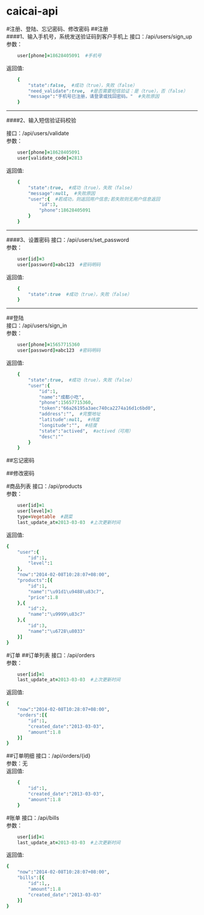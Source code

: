 caicai-api
==========
#注册、登陆、忘记密码、修改密码
##注册  
####1、输入手机号，系统发送验证码到客户手机上
接口：/api/users/sign_up  
参数：
```ruby
	user[phone]=18628405091  #手机号
```
返回值:  
```ruby
	{
		"state":false,  #成功（true），失败（false） 
		"need_validate":true,  #是否需要短信验证：是（true），否（false） 
		"message":"手机号已注册，请登录或找回密码。"  #失败原因  
	}  
``` 

----
####2、输入短信验证码校验

接口：/api/users/validate  
参数：
```ruby
	user[phone]=18628405091  
	user[validate_code]=2813
``` 
返回值:  
```ruby
	{
		"state":true,  #成功（true），失败（false） 
		"message":null,  #失败原因  
		"user":{  #若成功，则返回用户信息;若失败则无用户信息返回
			"id":3,
			"phone":18628405091
		}
	}
```

----
####3、设置密码
接口：/api/users/set_password  
参数：
```ruby
	user[id]=3  
	user[password]=abc123  #密码明码
```
返回值:  
```ruby
	{
		"state":true  #成功（true），失败（false）
	}
``` 

----

##登陆  
接口：/api/users/sign_in  
参数：
```ruby
	user[phone]=15657715360  
	user[password]=abc123  #密码明码
``` 
返回值:  
```ruby
	{
		"state":true,  #成功（true），失败（false） 
		"user":{  
			"id":1,  
			"name":"成都小吃",  
			"phone":15657715360,  
			"token":"66a26195a3aec740ca2274a16d1c6bd0",  
			"address":"",  #完整地址
			"latitude":null,  #纬度
			"longitude":"",  #经度
			"state":"actived",  #actived（可用）
			"desc":""  
		}
	}
```


##忘记密码
  
##修改密码


#商品列表
接口：/api/products  
参数：
```ruby
	user[id]=1
	user[level]=3
	type=Vegetable  #蔬菜
	last_update_at=2013-03-03  #上次更新时间
``` 
返回值:  
```ruby
{
	"user":{
		"id":1, 
		"level":1
	},
	"now":"2014-02-08T10:28:07+08:00",
	"products":[{
		"id":1,
		"name":"\u91d1\u9488\u83c7",
		"price":1.8
	},{
		"id":2,
		"name":"\u9999\u83c7"
	},{
		"id":3,
		"name":"\u6728\u8033"
	}]
}
```

#订单
##订单列表
接口：/api/orders  
参数：
```ruby
	user[id]=1
	last_update_at=2013-03-03  #上次更新时间
``` 
返回值:  
```ruby
{
	"now":"2014-02-08T10:28:07+08:00",
	"orders":[{
		"id":1,
		"created_date":"2013-03-03",
		"amount":1.8
	}]
}
```
##订单明细
接口：/api/orders/{id}  
参数：无  
返回值:  
```ruby
	{
		"id":1,
		"created_date":"2013-03-03",
		"amount":1.8
	}
```



#账单
接口：/api/bills  
参数：
```ruby
	user[id]=1
	last_update_at=2013-03-03  #上次更新时间
``` 
返回值:  
```ruby
{
	"now":"2014-02-08T10:28:07+08:00",
	"bills":[{
		"id":1,,
		"amount":1.8
		"created_date":"2013-03-03"
	}]
}
```

